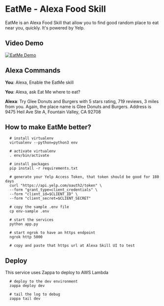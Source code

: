 # EatMe - Alexa Food Skill
EatMe is an Alexa Food Skill that allow you to find good random place to eat near you, quickly. It's powered by Yelp.

## Video Demo
[![EatMe Demo ](http://img.youtube.com/vi/CJoA8alJ-K0/0.jpg)](http://www.youtube.com/watch?v=CJoA8alJ-K0)

## Alexa Commands

**You**: Alexa, Enable the EatMe skill

**You**: Alexa, ask Eat Me where to eat?

**Alexa**: Try Glee Donuts and Burgers with 5 stars rating, 719 reviews, 3 miles from you.
Again, the place name is Glee Donuts and Burgers. Address is 9475 Heil Ave
Ste A, Fountain Valley, CA 92708

## How to make EatMe better?

```shell
  # install virtualenv
  virtualenv --python=python3 env

  # activate virtualenv
  . env/bin/activate

  # install packages
  pip install -r requirements.txt

  # generate your Yelp Access Token, that token should be good for 180 days
  curl "https://api.yelp.com/oauth2/token" \
  --form "grant_type=client_credentials" \
  --form "client_id=$CLIENT_ID" \
  --form "client_secret=$CLIENT_SECRET"

  # copy the sample .env file
  cp env-sample .env

  # start the services
  python app.py

  # start ngrok to have an https endpoint
  ngrok http 5000

  # copy and paste that https url at Alexa Skill UI to test
```

## Deploy

This service uses Zappa to deploy to AWS Lambda

```shell
  # deploy to the dev environment
  zappa deploy dev

  # tail the log to debug
  zappa tail dev

```
